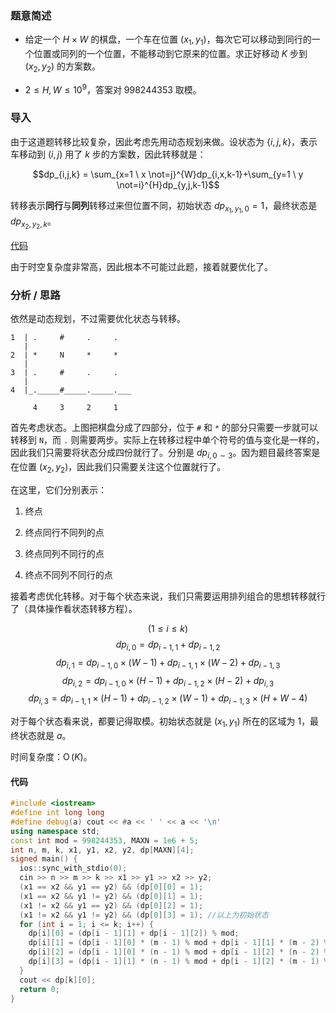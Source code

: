 ### 题意简述
- 给定一个 $H \times W$ 的棋盘，一个车在位置 $(x_1,y_1)$，每次它可以移动到同行的一个位置或同列的一个位置，不能移动到它原来的位置。求正好移动 $K$ 步到 $(x_2,y_2)$ 的方案数。

- $2 \le H,W \le 10^9$，答案对 $998244353$ 取模。

### 导入
由于这道题转移比较复杂，因此考虑先用动态规划来做。设状态为 $\{i,j,k\}$，表示车移动到 $(i,j)$ 用了 $k$ 步的方案数，因此转移就是：

$$dp_{i,j,k} = \sum_{x=1 \ x \not=j}^{W}dp_{i,x,k-1}+\sum_{y=1 \  y \not=i}^{H}dp_{y,j,k-1}$$

转移表示**同行**与**同列**转移过来但位置不同，初始状态 $dp_{x_1,y_1,0}=1$，最终状态是 $dp_{x_2,y_2,k}$。

[代码](https://www.luogu.com.cn/paste/ub6iltmj)

由于时空复杂度非常高，因此根本不可能过此题，接着就要优化了。

### 分析 / 思路
依然是动态规划，不过需要优化状态与转移。

```
1  | .     #     .     .
   |
2  | *     N     *     *
   |
3  | .     #     .     .
   |
4  |_._____#_____._____.___ 

     4     3     2     1
```

首先考虑状态。上图把棋盘分成了四部分，位于 `#` 和 `*` 的部分只需要一步就可以转移到 `N`，而 `.` 则需要两步。实际上在转移过程中单个符号的值与变化是一样的，因此我们只需要将状态分成四份就行了。分别是 $dp_{i,0 \sim 3}$。因为题目最终答案是在位置 $(x_2,y_2)$，因此我们只需要关注这个位置就行了。

在这里，它们分别表示：

1. 终点

2. 终点同行不同列的点

3. 终点同列不同行的点

4. 终点不同列不同行的点


接着考虑优化转移。对于每个状态来说，我们只需要运用排列组合的思想转移就行了（具体操作看状态转移方程）。

$$(1 \le i \le k)$$
$$dp_{i,0} = dp_{i-1,1}+dp_{i-1,2}$$
$$dp_{i,1} = dp_{i-1,0} \times (W-1) + dp_{i-1,1} \times (W-2) + dp_{i-1,3}$$
$$dp_{i,2} = dp_{i-1,0} \times (H-1) + dp_{i-1,2} \times (H-2) + dp_{i,3}$$
$$dp_{i,3} = dp_{i-1,1} \times (H-1) + dp_{i-1,2} \times (W-1) + dp_{i-1,3} \times (H+W-4)$$

对于每个状态看来说，都要记得取模。初始状态就是 $(x_1,y_1)$ 所在的区域为 $1$，最终状态就是 $a$。

时间复杂度：$\operatorname{O}(K)$。

#### 代码

```cpp
#include <iostream>
#define int long long
#define debug(a) cout << #a << ' ' << a << '\n'
using namespace std;
const int mod = 998244353, MAXN = 1e6 + 5;
int n, m, k, x1, y1, x2, y2, dp[MAXN][4]; 
signed main() {
  ios::sync_with_stdio(0);
  cin >> n >> m >> k >> x1 >> y1 >> x2 >> y2;
  (x1 == x2 && y1 == y2) && (dp[0][0] = 1);
  (x1 == x2 && y1 != y2) && (dp[0][1] = 1);
  (x1 != x2 && y1 == y2) && (dp[0][2] = 1);
  (x1 != x2 && y1 != y2) && (dp[0][3] = 1); //以上为初始状态
  for (int i = 1; i <= k; i++) { 
    dp[i][0] = (dp[i - 1][1] + dp[i - 1][2]) % mod;
    dp[i][1] = (dp[i - 1][0] * (m - 1) % mod + dp[i - 1][1] * (m - 2) % mod + dp[i - 1][3]) % mod;
    dp[i][2] = (dp[i - 1][0] * (n - 1) % mod + dp[i - 1][2] * (n - 2) % mod + dp[i - 1][3]) % mod;
    dp[i][3] = (dp[i - 1][1] * (n - 1) % mod + dp[i - 1][2] * (m - 1) % mod + dp[i - 1][3] * (n - 2 + m - 2) % mod) % mod; //转移
  }
  cout << dp[k][0];
  return 0;
}
```